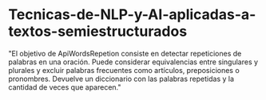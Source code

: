 # Tecnicas-de-NLP-y-AI-aplicadas-a-textos-semiestructurados

"El objetivo de ApiWordsRepetion consiste en detectar repeticiones de palabras en una oración. Puede considerar equivalencias entre singulares y plurales y excluir palabras frecuentes como artículos, preposiciones o pronombres. Devuelve un diccionario con las palabras repetidas y la cantidad de veces que aparecen."
